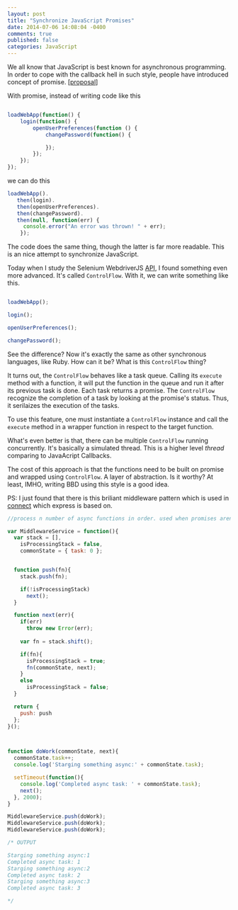 ```yaml
---
layout: post
title: "Synchronize JavaScript Promises"
date: 2014-07-06 14:08:04 -0400
comments: true
published: false
categories: JavaScript
---
```


We all know that JavaScript is best known for asynchronous programming. In order to cope with the callback hell in such style, people have introduced concept of promise. [[proposal](https://groups.google.com/forum/#!topic/commonjs/6T9z75fohDk)]

With promise, instead of writing code like this

``` javascript

loadWebApp(function() {
    login(function() {
        openUserPreferences(function () {
            changePassword(function() {

            });
        });
    });
});

````

we can do this

``` javascript
loadWebApp().
   then(login).
   then(openUserPreferences).
   then(changePassword).
   then(null, function(err) {
     console.error("An error was thrown! " + err);
    });
```

The code does the same thing, though the latter is far more readable. This is an nice attempt to synchronize JavaScript. 

Today when I study the Selenium WebdriverJS [API](https://code.google.com/p/selenium/wiki/WebDriverJs#Understanding_the_API), I found something even more advanced. It's called `ControlFlow`. With it, we can write something like this.

``` javascript

loadWebApp();

login();

openUserPreferences();

changePassword();

``` 

See the difference? Now it's exactly the same as other synchronous languages, like Ruby. How can it be? What is this `ControlFlow` thing? 

It turns out, the `ControlFlow` behaves like a task queue. Calling its `execute` method with a function, it will put the function in the queue and run it after its previous task is done. Each task returns a promise. The `ControlFlow` recognize the completion of a task by looking at the promise's status. Thus, it serilaizes the execution of the tasks.

To use this feature, one must instantiate a `ControlFlow` instance and call the `execute` method in a wrapper function in respect to the target function. 

What's even better is that, there can be multiple `ControlFlow` running concurrently. It's basically a simulated thread. This is a higher level *thread* comparing to JavaAcript Callbacks.

The cost of this approach is that the functions need to be built on promise and wrapped using `ControlFlow`. A layer of abstraction. Is it worthy? At least, IMHO, writing BBD using this style is a good idea.  


PS: I just found that there is this briliant middleware pattern which is used in [connect](https://github.com/senchalabs/connect/blob/master/lib/proto.js#L82) which express is based on. 

``` javascript
//process n number of async functions in order. used when promises aren't viable e.g. cross file or service calls.

var MiddlewareService = function(){
  var stack = [],
    isProcessingStack = false,
    commonState = { task: 0 };


  function push(fn){
    stack.push(fn);

    if(!isProcessingStack)
      next();
  }

  function next(err){
    if(err)
      throw new Error(err);
    
    var fn = stack.shift();

    if(fn){
      isProcessingStack = true;
      fn(commonState, next);
    }
    else
      isProcessingStack = false;
  }

  return {
    push: push
  };
}();



function doWork(commonState, next){
  commonState.task++;
  console.log('Starging something async:' + commonState.task);

  setTimeout(function(){
    console.log('Completed async task: ' + commonState.task);
    next();
  }, 2000);  
}

MiddlewareService.push(doWork);
MiddlewareService.push(doWork);
MiddlewareService.push(doWork);

/* OUTPUT

Starging something async:1
Completed async task: 1
Starging something async:2
Completed async task: 2
Starging something async:3
Completed async task: 3

*/
```